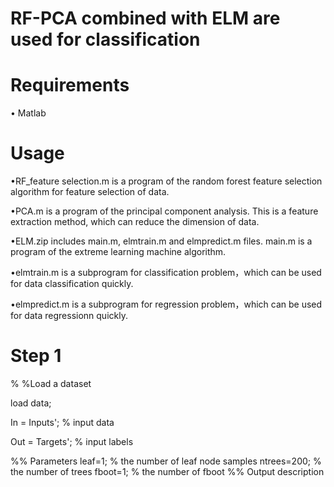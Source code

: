 # RF-PCA combined with ELM are used for classification
# Requirements
•	Matlab
# Usage
•RF_feature selection.m is a program of the random forest feature selection algorithm for feature selection of data.  

•PCA.m is a program of the principal component analysis. This is a feature extraction method, which can reduce the dimension of data.  

•ELM.zip includes main.m, elmtrain.m and elmpredict.m files. main.m is a program of the extreme learning machine algorithm. 

•elmtrain.m is a subprogram for classification problem，which can be used for data classification quickly.

•elmpredict.m is a subprogram for regression problem，which can be used for data regressionn quickly.

# Step 1
% %Load a dataset
  
  load data; 
  
  In = Inputs'; % input data
  
  Out = Targets'; % input labels
 
%% Parameters
  leaf=1; % the number of leaf node samples
  ntrees=200;  % the number of trees
  fboot=1;  % the number of fboot
%% Output description
